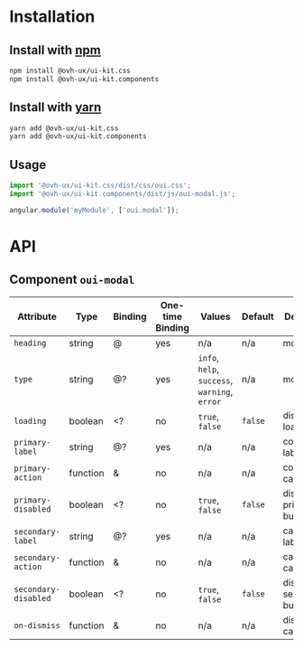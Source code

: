 # Installation

## Install with [npm](https://www.npmjs.com/)

```bash
npm install @ovh-ux/ui-kit.css
npm install @ovh-ux/ui-kit.components
```

## Install with [yarn](https://yarnpkg.com)

```bash
yarn add @ovh-ux/ui-kit.css
yarn add @ovh-ux/ui-kit.components
```
## Usage

```js
import '@ovh-ux/ui-kit.css/dist/css/oui.css';
import '@ovh-ux/ui-kit.components/dist/js/oui-modal.js';

angular.module('myModule', ['oui.modal']);
```

# API

## Component `oui-modal`

| Attribute             | Type      | Binding   | One-time Binding | Values                                         | Default   | Description
| ----                  | ----      | ----      | ----             | ----                                           | ----      | ----
| `heading`             | string    | @         | yes              | n/a                                            | n/a       | modal title
| `type`                | string    | @?        | yes              | `info`, `help`, `success`, `warning`, `error`  | n/a       | modal type
| `loading`             | boolean   | <?        | no               | `true`, `false`                                | `false`   | display loader flag
| `primary-label`       | string    | @?        | yes              | n/a                                            | n/a       | confirmation label
| `primary-action`      | function  | &         | no               | n/a                                            | n/a       | confirmation callback
| `primary-disabled`    | boolean   | <?        | no               | `true`, `false`                                | `false`   | disable the primary button
| `secondary-label`     | string    | @?        | yes              | n/a                                            | n/a       | cancellation label
| `secondary-action`    | function  | &         | no               | n/a                                            | n/a       | cancellation callback
| `secondary-disabled`  | boolean   | <?        | no               | `true`, `false`                                | `false`   | disable the secondary button
| `on-dismiss`          | function  | &         | no               | n/a                                            | n/a       | dismiss callback
